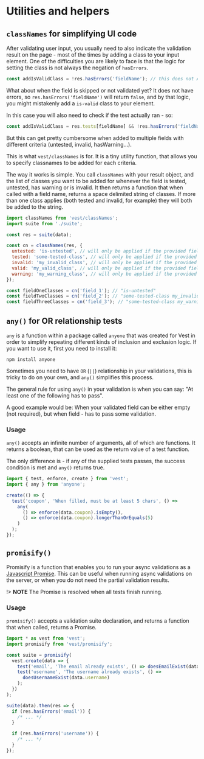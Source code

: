 # Utilities and helpers

## `classNames` for simplifying UI code

After validating user input, you usually need to also indicate the validation result on the page - most of the times by adding a class to your input element. One of the difficulties you are likely to face is that the logic for setting the class is not always the negation of `hasErrors`.

```js
const addIsValidClass = !res.hasErrors('fieldName'); // this does not ALWAYS mean 'valid'
```

What about when the field is skipped or not validated yet? It does not have errors, so `res.hasErrors('fieldName')` will return `false`, and by that logic, you might mistakenly add a `is-valid` class to your element.

In this case you will also need to check if the test actually ran - so:

```js
const addIsValidClass = res.tests[fieldName] && !res.hasErrors('fieldName');
```

But this can get pretty cumbersome when added to multiple fields with different criteria (untested, invalid, hasWarning...).

This is what `vest/classNames` is for. It is a tiny utility function, that allows you to specify classnames to be added for each criteria.

The way it works is simple. You call `classNames` with your result object, and the list of classes you want to be added for whenever the field is tested, untested, has warning or is invalid. It then returns a function that when called with a field name, returns a space delimited string of classes. If more than one class applies (both tested and invalid, for example) they will both be added to the string.

```js
import classNames from 'vest/classNames';
import suite from './suite';

const res = suite(data);

const cn = classNames(res, {
  untested: 'is-untested', // will only be applied if the provided field did not run yet
  tested: 'some-tested-class', // will only be applied if the provided field did run
  invalid: 'my_invalid_class', // will only be applied if the provided field ran at least once and has an error
  valid: 'my_valid_class', // will only be applied if the provided field ran at least once does not have errors or warnings
  warning: 'my_warning_class', // will only be applied if the provided field ran at least once and has a warning
});

const fieldOneClasses = cn('field_1'); // "is-untested"
const fieldTwoClasses = cn('field_2'); // "some-tested-class my_invalid_class"
const fieldThreeClasses = cn('field_3'); // "some-tested-class my_warning_class"
```

## `any()` for OR relationship tests

`any` is a function within a package called `anyone` that was created for Vest in order to simplify repeating different kinds of inclusion and exclusion logic. If you want to use it, first you need to install it:

`npm install anyone`

Sometimes you need to have `OR` (`||`) relationship in your validations, this is tricky to do on your own, and `any()` simplifies this process.

The general rule for using `any()` in your validation is when you can say: "At least one of the following has to pass".

A good example would be: When your validated field can be either empty (not required), but when field - has to pass some validation.

### Usage

`any()` accepts an infinite number of arguments, all of which are functions. It returns a boolean, that can be used as the return value of a test function.

The only difference is - if any of the supplied tests passes, the success condition is met and `any()` returns true.

```js
import { test, enforce, create } from 'vest';
import { any } from 'anyone';

create(() => {
  test('coupon', 'When filled, must be at least 5 chars', () =>
    any(
      () => enforce(data.coupon).isEmpty(),
      () => enforce(data.coupon).longerThanOrEquals(5)
    )
  );
});
```

## `promisify()`

Promisify is a function that enables you to run your async validations as a [Javascript Promise](https://developer.mozilla.org/en-US/docs/Web/JavaScript/Reference/Global_Objects/Promise).
This can be useful when running async validations on the server, or when you do not need the partial validation results.

!> **NOTE** The Promise is resolved when all tests finish running.

### Usage

`promisify()` accepts a validation suite declaration, and returns a function that when called, returns a Promise.

```js
import * as vest from 'vest';
import promisify from 'vest/promisify';

const suite = promisify(
  vest.create(data => {
    test('email', 'The email already exists', () => doesEmailExist(data.email));
    test('username', 'The username already exists', () =>
      doesUsernameExist(data.username)
    );
  })
);

suite(data).then(res => {
  if (res.hasErrors('email')) {
    /* ... */
  }

  if (res.hasErrors('username')) {
    /* ... */
  }
});
```
